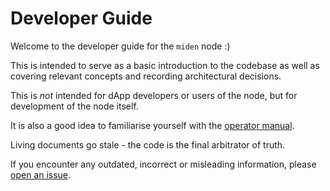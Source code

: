 # Developer Guide

Welcome to the developer guide for the `miden` node :)

This is intended to serve as a basic introduction to the codebase as well as covering relevant concepts and recording
architectural decisions.

This is _not_ intended for dApp developers or users of the node, but for development of the node itself.

It is also a good idea to familiarise yourself with the [operator manual](../operator/index.md).

<div class="warning">

Living documents go stale - the code is the final arbitrator of truth.

If you encounter any outdated, incorrect or misleading information, please
[open an issue](https://github.com/0xMiden/miden-node/issues/new/choose).

</div>
